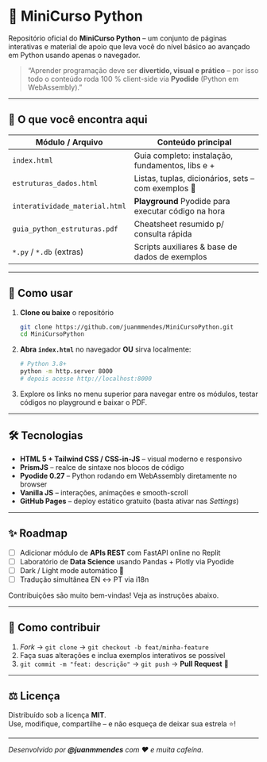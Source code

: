 # 🐍 MiniCurso Python

Repositório oficial do **MiniCurso Python** – um conjunto de páginas interativas
e material de apoio que leva você do nível básico ao avançado em Python usando
apenas o navegador.

> “Aprender programação deve ser **divertido, visual e prático** – por isso todo
> o conteúdo roda 100 % client-side via **Pyodide** (Python em WebAssembly).”

---

## 🌟 O que você encontra aqui

| Módulo / Arquivo                 | Conteúdo principal                                    |
| -------------------------------- | ----------------------------------------------------- |
| `index.html`                     | Guia completo: instalação, fundamentos, libs e +      |
| `estruturas_dados.html`          | Listas, tuplas, dicionários, sets – com exemplos 👀   |
| `interatividade_material.html`   | **Playground** Pyodide para executar código na hora   |
| `guia_python_estruturas.pdf`     | Cheatsheet resumido p/ consulta rápida                |
| `*.py` / `*.db` (extras)         | Scripts auxiliares & base de dados de exemplos        |

---

## 🚀 Como usar

1. **Clone ou baixe** o repositório  
   ```bash
   git clone https://github.com/juanmmendes/MiniCursoPython.git
   cd MiniCursoPython
   ```

2. **Abra `index.html`** no navegador **OU** sirva localmente:  
   ```bash
   # Python 3.8+
   python -m http.server 8000
   # depois acesse http://localhost:8000
   ```

3. Explore os links no menu superior para navegar entre os módulos, testar
   códigos no playground e baixar o PDF.

---

## 🛠️ Tecnologias

- **HTML 5 + Tailwind CSS / CSS-in-JS** – visual moderno e responsivo  
- **PrismJS** – realce de sintaxe nos blocos de código  
- **Pyodide 0.27** – Python rodando em WebAssembly diretamente no browser  
- **Vanilla JS** – interações, animações e smooth-scroll  
- **GitHub Pages** – deploy estático gratuito (basta ativar nas _Settings_)  

---

## ✨ Roadmap

- [ ] Adicionar módulo de **APIs REST** com FastAPI online no Replit  
- [ ] Laboratório de **Data Science** usando Pandas + Plotly via Pyodide  
- [ ] Dark / Light mode automático 👀  
- [ ] Tradução simultânea EN ↔ PT via i18n

Contribuições são muito bem-vindas! Veja as instruções abaixo.

---

## 🤝 Como contribuir

1. *Fork* → `git clone` → `git checkout -b feat/minha-feature`  
2. Faça suas alterações e inclua exemplos interativos se possível  
3. `git commit -m "feat: descrição"` → `git push` → **Pull Request** 🙌  

---

## ⚖️ Licença

Distribuído sob a licença **MIT**.  
Use, modifique, compartilhe – e não esqueça de deixar sua estrela ⭐!

---

_Desenvolvido por **@juanmmendes** com ❤️ e muita cafeína._
